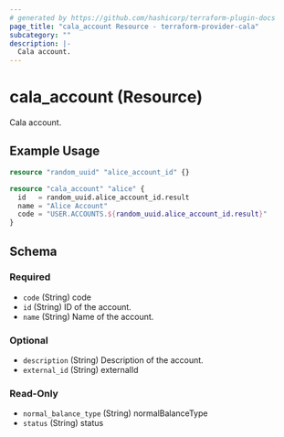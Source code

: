 ```yaml
---
# generated by https://github.com/hashicorp/terraform-plugin-docs
page_title: "cala_account Resource - terraform-provider-cala"
subcategory: ""
description: |-
  Cala account.
---
```


# cala_account (Resource)

Cala account.

## Example Usage

```terraform
resource "random_uuid" "alice_account_id" {}

resource "cala_account" "alice" {
  id   = random_uuid.alice_account_id.result
  name = "Alice Account"
  code = "USER.ACCOUNTS.${random_uuid.alice_account_id.result}"
}
```

<!-- schema generated by tfplugindocs -->
## Schema

### Required

- `code` (String) code
- `id` (String) ID of the account.
- `name` (String) Name of the account.

### Optional

- `description` (String) Description of the account.
- `external_id` (String) externalId

### Read-Only

- `normal_balance_type` (String) normalBalanceType
- `status` (String) status
